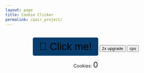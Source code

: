 ```yaml
---
layout: page
title: Cookie Clicker
permalink: /pair_project/
---
```


<html lang="en">
<head>
    <meta charset="UTF-8">
    <meta name="viewport" content="width=device-width, initial-scale=1.0">
    <style>
        /* Scoped styles to avoid conflicts with Cayman theme */
        .cookie-clicker-container {
            text-align: center;
            padding: 20px;
        }
        #cookieButton {
            font-size: 2rem;
            padding: 10px 20px;
            cursor: pointer;
            background-color: #073d6e;
            border: none;
            border-radius: 5px;
        }
        #cookieButton:hover {
            background-color: #E67E22;
        }
        #cookieCount {
            font-size: 1.5rem;
        }
    </style>
</head>
<body>
    <div class="cookie-clicker-container">
        <button id="cookieButton"> 🍪 Click me!</button>
        <button id="upgradeButton"> 2x upgrade</button>
        <button id="upgrade2"> cps</button>
        <p>Cookies: <span id="cookieCount">0</span></p>
    </div>
    <script>
        document.addEventListener('DOMContentLoaded', () => {
            let cookieCount = 0;
            let multiplier  = 1;
            let upgradePrice = 20;
            let upgrade2Price = 10;
            let cps = 0;
            const cookieButton = document.getElementById('cookieButton');
            const upgradeButton = document.getElementById('upgradeButton');
            const upgrade2 = document.getElementById('upgrade2');
            const cookieCountDisplay = document.getElementById('cookieCount');
            upgradeButton.textContent = "2x Price:" + upgradePrice
            
            
            <!-- function cps_cookie() {
            cookieCount += cps;
            console.log(count); // Log the current value of count
            }
            setInterval(incrementCount, 1000);
             -->
            
            
            
            cookieButton.addEventListener('click', () => {
                cookieCount += multiplier;
                cookieCountDisplay.textContent = cookieCount;
                upgradeButton.textContent = "2x Price:" + upgradePrice
                upgrade2.textContent =  cps + " cps costs " + upgrade2Price
            });
            upgradeButton.addEventListener('click', () => {
                if (cookieCount > upgradePrice){
                    cookieCount -= upgradePrice;
                    cookieCountDisplay.textContent = cookieCount;
                    multiplier = multiplier * 2;
                    upgradePrice  = upgradePrice*(2**multiplier);
                    upgradeButton.textContent = "2x Price:" + upgradePrice
                }
                else{
                    alert("Not Enough 🍪 for upgrade")
                }
            upgrade2.addEventListener('click', () => {
                if (cookieCount > upgrade2Price){
                    cookieCount -= upgrade2Price;
                    cookieCountDisplay.textContent = cookieCount;
                    // multiplier = multiplier * 2;
                    upgrade2Price  = upgradePrice*(2**multiplier);
                    upgrade2.textContent =  cps + " cps costs " + upgrade2Price
                }
                else{
                    alert("Not Enough 🍪 for upgrade")
                }

                
            });
        });
    </script>
</body>
</html>
